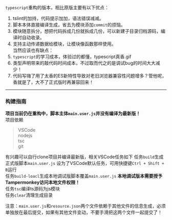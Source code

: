 `typescript`重构的版本，相比原版主要有以下优点：
1. tslint的加持，代码提示加加，语法错误减减。
2. 脚本本体直接编译生成，省去为模块添加`commit`的烦恼。
3. 模块随意拆分，想把代码拆成几份就拆成几份，可以新建子目录归档源码，编译时自动收录。
4. 支持主动传递数据给模块，让模块像函数那样使用。  
当然应该也有缺点：
1. `typescript`的学习成本，体验过的都懂，typescript真香.gif
2. 类型声明带来的敲代码时间成本，不过取而代之的是调试bug的时间大大减少！
3. 代码写嗨了用了太香的ES新特性导致对老旧浏览器兼容性问题增多？管他呢，香就是了，大不了正式版时再兼容回来！

---
### 构建指南
**项目当前仍在重构中，脚本主体`main.user.js`并没有编译为最新版！**  
项目依赖
>
> VSCode  
> nodejs  
> tsc  
> git  
>
有兴趣可以自行clone项目并编译最新版，相关VSCode任务如下
任务`build`生成正式版脚本`main.user.js`  设为了VSCode默认任务，可用快捷键`Ctrl + Shift + B`运行  
任务`build-loacl`生成本地调试版脚本覆盖`main.user.js` **本地调试版本需要授予Tampermonkey访问本地文件权限！**  
任务`tsc`编译ts源码为js模块  
任务`clear`清理生成目录  

注意：`main.user.js`和`resource.json`两个文件依赖于其他文件的信息生成，必须单独放在最后提交，如果有其他文件变动，不要手滑把这两个文件一起提交了！
